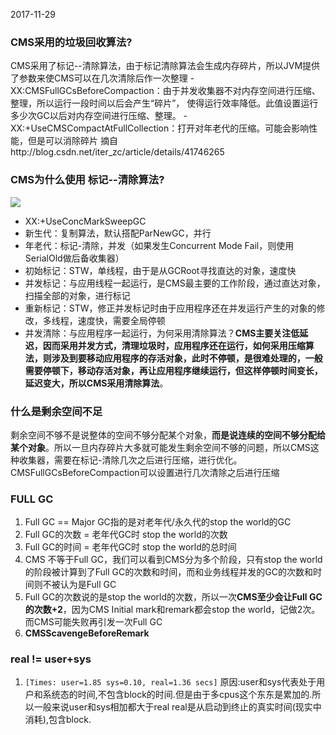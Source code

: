 2017-11-29
### CMS采用的垃圾回收算法?
CMS采用了标记--清除算法，由于标记清除算法会生成内存碎片，所以JVM提供了参数来使CMS可以在几次清除后作一次整理
-XX:CMSFullGCsBeforeCompaction：由于并发收集器不对内存空间进行压缩、整理，所以运行一段时间以后会产生“碎片”，
使得运行效率降低。此值设置运行多少次GC以后对内存空间进行压缩、整理。
-XX:+UseCMSCompactAtFullCollection：打开对年老代的压缩。可能会影响性能，但是可以消除碎片
摘自http://blog.csdn.net/iter_zc/article/details/41746265

### CMS为什么使用 标记--清除算法?
![](https://segmentfault.com/img/bVtUHO)

- XX:+UseConcMarkSweepGC
- 新生代：复制算法，默认搭配ParNewGC，并行
- 年老代：标记-清除，并发（如果发生Concurrent Mode Fail，则使用SerialOld做后备收集器）
- 初始标记：STW，单线程，由于是从GCRoot寻找直达的对象，速度快
- 并发标记：与应用线程一起运行，是CMS最主要的工作阶段，通过直达对象，扫描全部的对象，进行标记
- 重新标记：STW，修正并发标记时由于应用程序还在并发运行产生的对象的修改，多线程，速度快，需要全局停顿
- 并发清除：与应用程序一起运行，为何采用清除算法？**CMS主要关注低延迟，因而采用并发方式，清理垃圾时，应用程序还在运行，如何采用压缩算法，则涉及到要移动应用程序的存活对象，此时不停顿，是很难处理的，一般需要停顿下，移动存活对象，再让应用程序继续运行，但这样停顿时间变长，延迟变大，所以CMS采用清除算法**。

### 什么是剩余空间不足
剩余空间不够不是说整体的空间不够分配某个对象，**而是说连续的空间不够分配给某个对象**。所以一旦内存碎片大多就可能发生剩余空间不够的问题，所以CMS这种收集器，需要在标记-清除几次之后进行压缩，进行优化。CMSFullGCsBeforeCompaction可以设置进行几次清除之后进行压缩


### FULL GC

1. Full GC == Major GC指的是对老年代/永久代的stop the world的GC
2. Full GC的次数 = 老年代GC时 stop the world的次数
3. Full GC的时间 = 老年代GC时 stop the world的总时间
4. CMS 不等于Full GC，我们可以看到CMS分为多个阶段，只有stop the world的阶段被计算到了Full GC的次数和时间，而和业务线程并发的GC的次数和时间则不被认为是Full GC
5. Full GC的次数说的是stop the world的次数，所以一次**CMS至少会让Full GC的次数+2**，因为CMS Initial mark和remark都会stop the world，记做2次。而CMS可能失败再引发一次Full GC
6. **CMSScavengeBeforeRemark**

### real != user+sys

1. ``[Times: user=1.85 sys=0.10, real=1.36 secs]``
原因:user和sys代表处于用户和系统态的时间,不包含block的时间.但是由于多cpus这个东东是累加的.所以一般来说user和sys相加都大于real
real是从启动到终止的真实时间(现实中消耗),包含block.



